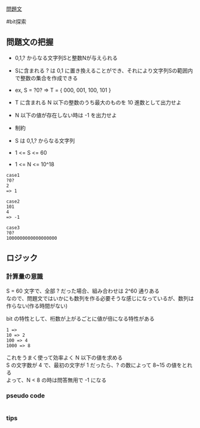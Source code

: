 [問題文](https://atcoder.jp/contests/abc301/tasks/abc301_d)

#bit探索

## 問題文の把握

- 0,1,? からなる文字列Sと整数Nが与えられる
- Sに含まれる ? は 0,1 に置き換えることができ、それにより文字列Sの範囲内で整数の集合を作成できる
- ex, S = ?0? => T = { 000, 001, 100, 101 }
- T に含まれる N 以下の整数のうち最大のものを 10 進数として出力せよ
- N 以下の値が存在しない時は -1 を出力せよ

- 制約
- S は 0,1,? からなる文字列
- 1 <= S <= 60
- 1 <= N <= 10^18

```
case1
?0?
2
=> 1

case2
101
4
=> -1

case3
?0?
1000000000000000000

```

## ロジック

### 計算量の意識

S = 60 文字で、全部 ? だった場合、組み合わせは 2^60 通りある  
なので、問題文ではいかにも数列を作る必要そうな感じになっているが、数列は作らない(作る時間がない)  

bit の特性として、桁数が上がるごとに値が倍になる特性がある

```
1 => 
10 => 2
100 => 4
1000 => 8
```

これをうまく使って効率よく N 以下の値を求める  
S の文字数が 4 で、最初の文字が 1 だったら、? の数によって 8~15 の値をとれる  
よって、N < 8 の時は問答無用で -1 になる


### pseudo code


```
```

### tips


